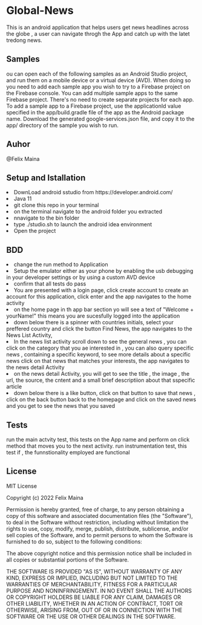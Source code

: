 # Global-News
This is an android application that helps users  get  news headlines across the globe , a user can navigate throgh the App and catch up with the latet  tredong news.
## Samples
ou can open each of the following samples as an Android Studio project, and run them on a mobile device or a virtual device (AVD). When doing so you need to add each sample app you wish to try to a Firebase project on the Firebase console. You can add multiple sample apps to the same Firebase project. There's no need to create separate projects for each app.
To add a sample app to a Firebase project, use the applicationId value specified in the app/build.gradle file of the app as the Android package name. Download the generated google-services.json file, and copy it to the app/ directory of the sample you wish to run.

## Auhor
 @Felix Maina

## Setup and Istallation
<li>DownLoad android sstudio from https://developer.android.com/</li>
<li>Java 11</li>
<li>git clone this repo  in  your terminal</li>
<li>on the terminal navigate to the android folder you extracted </li>
<li>nnavigate to the bin  folder </li>
<li>type ./studio.sh to launch the android idea environment </li>
<li>Open the project</li>

## BDD
<li>change the run method to Application</li>
<li>Setup the emulator either as your phone by enabling the usb debugging in your developer settings or by using a custom  AVD device</li>
<li>confirm that all tests do pass</li>
<li>You are presented with a login page, click  create account to create an account for this application, click enter and the app navigates to the home activity</li>
<li>on the home page in th app bar section yo will see a text of "Welcome + yourName!" this means you are sucesfully logged into the application </li>
<li>down below there is a spinner with countries initials, select your preffered  country and click the button Find News, the app navigates to the News List Activity, </li>
<li>In the news list activity scroll down to see the general news , you can click on the category that you ae interested in , you can also query specific news , containing  a specific keyword, to see more details about a specific news click on that news that matches your interests, the app navigates to the news detail Activity</li>
<li>on the news detail Activity, you will get to see the title , the image , the url, the source, the cntent and a small brief descriptiion about that sspecific article </li>
<li>down below there is a like button, click on that button to save that news , click on the back button back to the homepage and  click on the saved news and you get to see the news that you saved </li>

## Tests
run the main actvity test, this tests on the App name and perform on click method that moves you to the next activity.
run instrumentation test, this test if , the funnstionality employed are functional

## License
MIT License

Copyright (c) 2022 Felix Maina

Permission is hereby granted, free of charge, to any person obtaining a copy of this software and associated documentation files (the "Software"), to deal in the Software without restriction, including without limitation the rights to use, copy, modify, merge, publish, distribute, sublicense, and/or sell copies of the Software, and to permit persons to whom the Software is furnished to do so, subject to the following conditions:

The above copyright notice and this permission notice shall be included in all copies or substantial portions of the Software.

THE SOFTWARE IS PROVIDED "AS IS", WITHOUT WARRANTY OF ANY KIND, EXPRESS OR IMPLIED, INCLUDING BUT NOT LIMITED TO THE WARRANTIES OF MERCHANTABILITY, FITNESS FOR A PARTICULAR PURPOSE AND NONINFRINGEMENT. IN NO EVENT SHALL THE AUTHORS OR COPYRIGHT HOLDERS BE LIABLE FOR ANY CLAIM, DAMAGES OR OTHER LIABILITY, WHETHER IN AN ACTION OF CONTRACT, TORT OR OTHERWISE, ARISING FROM, OUT OF OR IN CONNECTION WITH THE SOFTWARE OR THE USE OR OTHER DEALINGS IN THE SOFTWARE.
